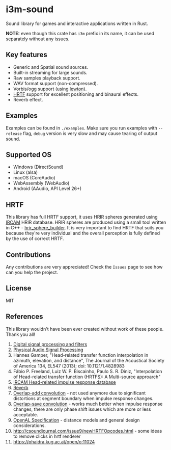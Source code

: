 # i3m-sound

Sound library for games and interactive applications written in Rust.

**NOTE:** even though this crate has `i3m` prefix in its name, it can be used separately without any issues.

## Key features

- Generic and Spatial sound sources.
- Built-in streaming for large sounds.
- Raw samples playback support.
- WAV format support (non-compressed).
- Vorbis/ogg support (using [lewton](https://crates.io/crates/lewton)).
- [HRTF](https://en.wikipedia.org/wiki/Head-related_transfer_function) support for excellent positioning and binaural effects.
- Reverb effect.

## Examples

Examples can be found in `./examples`. Make sure you run examples with `--release` flag, `debug` version is very slow and may cause tearing of output sound.

## Supported OS

- Windows (DirectSound)
- Linux (alsa)
- macOS (CoreAudio)
- WebAssembly (WebAudio)
- Android (AAudio, API Level 26+)

## HRTF

This library has full HRTF support, it uses HRIR spheres generated using [IRCAM](http://recherche.ircam.fr/equipes/salles/listen/) HRIR database. HRIR spheres are produced using a small tool written in C++ - [hrir_sphere_builder](https://github.com/mrDIMAS/hrir_sphere_builder ). It is very important to find HRTF that suits you because they're very individual and the overall perception is fully defined by the use of correct HRTF.

## Contributions

Any contributions are very appreciated! Check the `Issues` page to see how can you help the project.

## License

MIT

## References

This library wouldn't have been ever created without work of these people. Thank you all!

1. [Digital signal processing and filters](https://ccrma.stanford.edu/~jos/filters/)
2. [Physical Audio Signal Processing](https://ccrma.stanford.edu/~jos/pasp/)
3. Hannes Gamper, "Head-related transfer function interpolation in azimuth, elevation, and distance", The Journal of the Acoustical Society of America 134, EL547 (2013); doi: 10.1121/1.4828983
4. Fábio P. Freeland, Luiz W. P. Biscainho, Paulo S. R. Diniz, "Interpolation of Head-related transfer function (HRTFS): A Multi-source approarch"
5. [IRCAM Head-related impulse response database](http://recherche.ircam.fr/equipes/salles/listen/)
6. [Reverb](https://ccrma.stanford.edu/~jos/pasp/Freeverb.html)
7. [Overlap-add convolution](https://en.wikipedia.org/wiki/Overlap%E2%80%93add_method) - not used anymore due to significant distortions at segment boundary when impulse response changes.
8. [Overlap-save convolution](https://dsp-nbsphinx.readthedocs.io/en/nbsphinx-experiment/nonrecursive_filters/segmented_convolution.html) - works much better when impulse response changes, there are only phase shift issues which are more or less acceptable.
9. [OpenAL Specification](https://www.openal.org/documentation/openal-1.1-specification.pdf) - distance models and general design considerations.
10. http://csoundjournal.com/issue9/newHRTFOpcodes.html - some ideas to remove clicks in hrtf renderer
11. https://phaidra.kug.ac.at/open/o:11024
